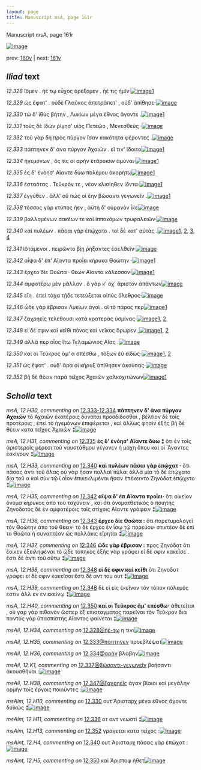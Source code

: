```yaml
---
layout: page
title: Manuscript msA, page 161r
---
```


Manuscript msA, page 161r

[![image](http://www.homermultitext.org/iipsrv?OBJ=IIP,1.0&FIF=/project/homer/pyramidal/deepzoom/hmt/vaimg/2017a/VA161RN_0332.tif&WID=100&CVT=JPEG)](http://www.homermultitext.org/ict2/?urn=urn:cite2:hmt:vaimg.2017a:VA161RN_0332)

prev:  [160v](../160v) | next:  [161v](../161v)

## *Iliad* text

*12.328* <a id="12.328"/> ἴ̈ομεν . ἠέ τῳ εὖχος ὀρέξομεν . ἠέ τις ἡμῖν·[![image](http://www.homermultitext.org/iipsrv?OBJ=IIP,1.0&FIF=/project/homer/pyramidal/deepzoom/hmt/vaimg/2017a/VA161RN_0332.tif&RGN=0.1707,0.1987,0.3834,0.0304&WID=1000&CVT=JPEG)](http://www.homermultitext.org/ict2/?urn=urn:cite2:hmt:vaimg.2017a:VA161RN_0332@0.1707,0.1987,0.3834,0.0304)[1](#msA_12.H29)

*12.329* <a id="12.329"/> ὡς ἔφατ' . οὐδὲ Γλαῦκος ἀπετράπετ' , οὐδ' ἀπίθησε·[![image](http://www.homermultitext.org/iipsrv?OBJ=IIP,1.0&FIF=/project/homer/pyramidal/deepzoom/hmt/vaimg/2017a/VA161RN_0332.tif&RGN=0.1692,0.2201,0.446,0.0263&WID=1000&CVT=JPEG)](http://www.homermultitext.org/ict2/?urn=urn:cite2:hmt:vaimg.2017a:VA161RN_0332@0.1692,0.2201,0.446,0.0263)

*12.330* <a id="12.330"/> τὼ δ' ἰ̈θὺς βήτην , Λυκίων μέγα ἔθνος ἄγοντε .[![image](http://www.homermultitext.org/iipsrv?OBJ=IIP,1.0&FIF=/project/homer/pyramidal/deepzoom/hmt/vaimg/2017a/VA161RN_0332.tif&RGN=0.1762,0.2419,0.3989,0.0218&WID=1000&CVT=JPEG)](http://www.homermultitext.org/ict2/?urn=urn:cite2:hmt:vaimg.2017a:VA161RN_0332@0.1762,0.2419,0.3989,0.0218)[1](#msAim_12.H10)

*12.331* <a id="12.331"/> τοὺς δὲ ἰ̈δὼν ῥίγησ' υἱὸς Πετεῶο , Μενεσθεύς ·[![image](http://www.homermultitext.org/iipsrv?OBJ=IIP,1.0&FIF=/project/homer/pyramidal/deepzoom/hmt/vaimg/2017a/VA161RN_0332.tif&RGN=0.1827,0.2592,0.3934,0.0218&WID=1000&CVT=JPEG)](http://www.homermultitext.org/ict2/?urn=urn:cite2:hmt:vaimg.2017a:VA161RN_0332@0.1827,0.2592,0.3934,0.0218)

*12.332* <a id="12.332"/> τοῦ γὰρ δὴ πρὸς πύργον ἴσαν κακότητα φέροντες .[![image](http://www.homermultitext.org/iipsrv?OBJ=IIP,1.0&FIF=/project/homer/pyramidal/deepzoom/hmt/vaimg/2017a/VA161RN_0332.tif&RGN=0.1807,0.2787,0.422,0.0233&WID=1000&CVT=JPEG)](http://www.homermultitext.org/ict2/?urn=urn:cite2:hmt:vaimg.2017a:VA161RN_0332@0.1807,0.2787,0.422,0.0233)

*12.333* <a id="12.333"/> πάπτηνεν δ' ἀνα πύργον Ἀχαιῶν . εἴ τιν' ἴ̈δοιτο[![image](http://www.homermultitext.org/iipsrv?OBJ=IIP,1.0&FIF=/project/homer/pyramidal/deepzoom/hmt/vaimg/2017a/VA161RN_0332.tif&RGN=0.1772,0.2986,0.4049,0.0234&WID=1000&CVT=JPEG)](http://www.homermultitext.org/ict2/?urn=urn:cite2:hmt:vaimg.2017a:VA161RN_0332@0.1772,0.2986,0.4049,0.0234)[1](#msAil_12.H35)

*12.334* <a id="12.334"/> ἡγεμόνων , ὅς τίς οἱ αρὴν ἑτάροισιν ἀμύναι·[![image](http://www.homermultitext.org/iipsrv?OBJ=IIP,1.0&FIF=/project/homer/pyramidal/deepzoom/hmt/vaimg/2017a/VA161RN_0332.tif&RGN=0.1812,0.3164,0.3794,0.0234&WID=1000&CVT=JPEG)](http://www.homermultitext.org/ict2/?urn=urn:cite2:hmt:vaimg.2017a:VA161RN_0332@0.1812,0.3164,0.3794,0.0234)[1](#msAil_12.H36)

*12.335* <a id="12.335"/> ἐς δ' ἐνόησ' Αἴαντε δύω πολέμου ἀκορήτω[![image](http://www.homermultitext.org/iipsrv?OBJ=IIP,1.0&FIF=/project/homer/pyramidal/deepzoom/hmt/vaimg/2017a/VA161RN_0332.tif&RGN=0.1662,0.3356,0.3969,0.0219&WID=1000&CVT=JPEG)](http://www.homermultitext.org/ict2/?urn=urn:cite2:hmt:vaimg.2017a:VA161RN_0332@0.1662,0.3356,0.3969,0.0219)[1](#msA_12.H31)

*12.336* <a id="12.336"/> ἑσταότας . Τεῦκρόν τε , νέον κλισίηθεν ἰ̈όντα·[![image](http://www.homermultitext.org/iipsrv?OBJ=IIP,1.0&FIF=/project/homer/pyramidal/deepzoom/hmt/vaimg/2017a/VA161RN_0332.tif&RGN=0.1672,0.3544,0.4155,0.0234&WID=1000&CVT=JPEG)](http://www.homermultitext.org/ict2/?urn=urn:cite2:hmt:vaimg.2017a:VA161RN_0332@0.1672,0.3544,0.4155,0.0234)[1](#msAim_12.H11)

*12.337* <a id="12.337"/> ἐγγύθεν . ἂλλ' οὔ πώς οἱ ἔην βώσαντι γεγωνεῖν .[![image](http://www.homermultitext.org/iipsrv?OBJ=IIP,1.0&FIF=/project/homer/pyramidal/deepzoom/hmt/vaimg/2017a/VA161RN_0332.tif&RGN=0.1757,0.3725,0.3929,0.0234&WID=1000&CVT=JPEG)](http://www.homermultitext.org/ict2/?urn=urn:cite2:hmt:vaimg.2017a:VA161RN_0332@0.1757,0.3725,0.3929,0.0234)[1](#msA_12.H32)

*12.338* <a id="12.338"/> τόσσος γὰρ κτύπος ῆεν , ἀϋτὴ δ' οὐρανὸν ἷ̈κε[![image](http://www.homermultitext.org/iipsrv?OBJ=IIP,1.0&FIF=/project/homer/pyramidal/deepzoom/hmt/vaimg/2017a/VA161RN_0332.tif&RGN=0.1738,0.3933,0.3893,0.0247&WID=1000&CVT=JPEG)](http://www.homermultitext.org/ict2/?urn=urn:cite2:hmt:vaimg.2017a:VA161RN_0332@0.1738,0.3933,0.3893,0.0247)

*12.339* <a id="12.339"/> βαλλομένων σακέων τε καὶ ἱπποκόμων τρυφαλειῶν·[![image](http://www.homermultitext.org/iipsrv?OBJ=IIP,1.0&FIF=/project/homer/pyramidal/deepzoom/hmt/vaimg/2017a/VA161RN_0332.tif&RGN=0.1773,0.4116,0.4454,0.0247&WID=1000&CVT=JPEG)](http://www.homermultitext.org/ict2/?urn=urn:cite2:hmt:vaimg.2017a:VA161RN_0332@0.1773,0.4116,0.4454,0.0247)

*12.340* <a id="12.340"/> καὶ πυλέων . πᾶσαι γὰρ ἐπῴχατο . τοὶ δὲ κατ' αὐτὰς .[![image](http://www.homermultitext.org/iipsrv?OBJ=IIP,1.0&FIF=/project/homer/pyramidal/deepzoom/hmt/vaimg/2017a/VA161RN_0332.tif&RGN=0.1768,0.4302,0.4312,0.0232&WID=1000&CVT=JPEG)](http://www.homermultitext.org/ict2/?urn=urn:cite2:hmt:vaimg.2017a:VA161RN_0332@0.1768,0.4302,0.4312,0.0232)[1](#msA_12.H33), [2](#msAint_12.H4), [3](#msA_12.H34), [4](#msAext_12.H2)

*12.341* <a id="12.341"/> ἱ̈στάμενοι . πειρῶντο βίῃ ῥήξαντες ἐσελθεῖν·[![image](http://www.homermultitext.org/iipsrv?OBJ=IIP,1.0&FIF=/project/homer/pyramidal/deepzoom/hmt/vaimg/2017a/VA161RN_0332.tif&RGN=0.1748,0.4488,0.408,0.027&WID=1000&CVT=JPEG)](http://www.homermultitext.org/ict2/?urn=urn:cite2:hmt:vaimg.2017a:VA161RN_0332@0.1748,0.4488,0.408,0.027)

*12.342* <a id="12.342"/> αἶψα δ' ἐπ' Αἴαντα προΐει κήρυκα Θοώτην ·[![image](http://www.homermultitext.org/iipsrv?OBJ=IIP,1.0&FIF=/project/homer/pyramidal/deepzoom/hmt/vaimg/2017a/VA161RN_0332.tif&RGN=0.1758,0.4659,0.3863,0.0258&WID=1000&CVT=JPEG)](http://www.homermultitext.org/ict2/?urn=urn:cite2:hmt:vaimg.2017a:VA161RN_0332@0.1758,0.4659,0.3863,0.0258)[1](#msA_12.H35)

*12.343* <a id="12.343"/> ἔρχεο δῖε Θοῶτα · θέων Αἴαντα κάλεσσον·[![image](http://www.homermultitext.org/iipsrv?OBJ=IIP,1.0&FIF=/project/homer/pyramidal/deepzoom/hmt/vaimg/2017a/VA161RN_0332.tif&RGN=0.1659,0.4843,0.4026,0.0244&WID=1000&CVT=JPEG)](http://www.homermultitext.org/ict2/?urn=urn:cite2:hmt:vaimg.2017a:VA161RN_0332@0.1659,0.4843,0.4026,0.0244)[1](#msA_12.H36)

*12.344* <a id="12.344"/> ἀμφοτέρω μὲν μᾶλλον . ὃ γάρ κ' όχ' ἄριστον ἁπάντων[![image](http://www.homermultitext.org/iipsrv?OBJ=IIP,1.0&FIF=/project/homer/pyramidal/deepzoom/hmt/vaimg/2017a/VA161RN_0332.tif&RGN=0.1711,0.5041,0.4243,0.0237&WID=1000&CVT=JPEG)](http://www.homermultitext.org/ict2/?urn=urn:cite2:hmt:vaimg.2017a:VA161RN_0332@0.1711,0.5041,0.4243,0.0237)

*12.345* <a id="12.345"/> εἴη . ἐπεὶ τάχα τῇδε τετεύξεται αἰπὺς ὄλεθρος·[![image](http://www.homermultitext.org/iipsrv?OBJ=IIP,1.0&FIF=/project/homer/pyramidal/deepzoom/hmt/vaimg/2017a/VA161RN_0332.tif&RGN=0.1726,0.5238,0.4134,0.0237&WID=1000&CVT=JPEG)](http://www.homermultitext.org/ict2/?urn=urn:cite2:hmt:vaimg.2017a:VA161RN_0332@0.1726,0.5238,0.4134,0.0237)

*12.346* <a id="12.346"/> ὧδε γὰρ ἔβρισαν Λυκίων ἀγοὶ . οἳ τὸ πάρος περ[![image](http://www.homermultitext.org/iipsrv?OBJ=IIP,1.0&FIF=/project/homer/pyramidal/deepzoom/hmt/vaimg/2017a/VA161RN_0332.tif&RGN=0.1608,0.5432,0.4134,0.0237&WID=1000&CVT=JPEG)](http://www.homermultitext.org/ict2/?urn=urn:cite2:hmt:vaimg.2017a:VA161RN_0332@0.1608,0.5432,0.4134,0.0237)[1](#msA_12.H37)

*12.347* <a id="12.347"/> ζαχρηεῖς τελέθουσι κατὰ κρατερὰς ὑσμίνας·[![image](http://www.homermultitext.org/iipsrv?OBJ=IIP,1.0&FIF=/project/homer/pyramidal/deepzoom/hmt/vaimg/2017a/VA161RN_0332.tif&RGN=0.1726,0.5646,0.4222,0.0237&WID=1000&CVT=JPEG)](http://www.homermultitext.org/ict2/?urn=urn:cite2:hmt:vaimg.2017a:VA161RN_0332@0.1726,0.5646,0.4222,0.0237)[1](#msAim_12.H12), [2](#msAil_12.H38)

*12.348* <a id="12.348"/> εἰ δέ σφιν καὶ κεῖθι πόνος καὶ νεῖκος ὄρωρεν ,[![image](http://www.homermultitext.org/iipsrv?OBJ=IIP,1.0&FIF=/project/homer/pyramidal/deepzoom/hmt/vaimg/2017a/VA161RN_0332.tif&RGN=0.1556,0.5841,0.4276,0.0217&WID=1000&CVT=JPEG)](http://www.homermultitext.org/ict2/?urn=urn:cite2:hmt:vaimg.2017a:VA161RN_0332@0.1556,0.5841,0.4276,0.0217)[1](#msA_12.H38), [2](#msA_12.H39)

*12.349* <a id="12.349"/> ἀλλά περ οἶος ̈ἴτω Τελαμώνιος Αἴας .[![image](http://www.homermultitext.org/iipsrv?OBJ=IIP,1.0&FIF=/project/homer/pyramidal/deepzoom/hmt/vaimg/2017a/VA161RN_0332.tif&RGN=0.1595,0.601,0.4207,0.0221&WID=1000&CVT=JPEG)](http://www.homermultitext.org/ict2/?urn=urn:cite2:hmt:vaimg.2017a:VA161RN_0332@0.1595,0.601,0.4207,0.0221)

*12.350* <a id="12.350"/> καί οἱ Τεῦκρος ἅμ‘ α σπέσθω , τόξων ἐῦ εἰδώς·[![image](http://www.homermultitext.org/iipsrv?OBJ=IIP,1.0&FIF=/project/homer/pyramidal/deepzoom/hmt/vaimg/2017a/VA161RN_0332.tif&RGN=0.1511,0.6186,0.4207,0.0221&WID=1000&CVT=JPEG)](http://www.homermultitext.org/ict2/?urn=urn:cite2:hmt:vaimg.2017a:VA161RN_0332@0.1511,0.6186,0.4207,0.0221)[1](#msAint_12.H5), [2](#msA_12.H40)

*12.351* <a id="12.351"/> ὡς ἔφατ' . οὐδ' ἄρα οἱ κῆρυξ ἀπίθησεν ἀκούσας·[![image](http://www.homermultitext.org/iipsrv?OBJ=IIP,1.0&FIF=/project/homer/pyramidal/deepzoom/hmt/vaimg/2017a/VA161RN_0332.tif&RGN=0.164,0.6354,0.4276,0.0255&WID=1000&CVT=JPEG)](http://www.homermultitext.org/ict2/?urn=urn:cite2:hmt:vaimg.2017a:VA161RN_0332@0.164,0.6354,0.4276,0.0255)

*12.352* <a id="12.352"/> βῆ δὲ θέειν παρὰ τεῖχος Ἀχαιῶν χαλκοχιτώνων[![image](http://www.homermultitext.org/iipsrv?OBJ=IIP,1.0&FIF=/project/homer/pyramidal/deepzoom/hmt/vaimg/2017a/VA161RN_0332.tif&RGN=0.1705,0.6549,0.4117,0.0255&WID=1000&CVT=JPEG)](http://www.homermultitext.org/ict2/?urn=urn:cite2:hmt:vaimg.2017a:VA161RN_0332@0.1705,0.6549,0.4117,0.0255)[1](#msAim_12.H13)

## *Scholia* text

*msA, 12.H30, commenting on* [12.333-12.334](#12.333-12.334)  <a id="msA_12.H30"/> **πάπτηνεν δ' ἀνα πύργον Ἀχαιῶν** τὸ Ἀχαιῶν ἑκατέροις δύναται προσδίδοσθαι , βέλτιον δὲ τοῖς προτέροις , ἐπεὶ τὸ ἡγεμόνων ἐπιφέρεται , καὶ ἄλλως φησὶν ἑξῆς βῆ δὲ θέειν κατα τεῖχος Ἀχαιῶν ⁑[![image](http://www.homermultitext.org/iipsrv?OBJ=IIP,1.0&FIF=/project/homer/pyramidal/deepzoom/hmt/vaimg/2017a/VA161RN_0332.tif&RGN=0.1896,0.1195,0.5872,0.0352&WID=1000&CVT=JPEG)](http://www.homermultitext.org/ict2/?urn=urn:cite2:hmt:vaimg.2017a:VA161RN_0332@0.1896,0.1195,0.5872,0.0352)

*msA, 12.H31, commenting on* [12.335](#12.335)  <a id="msA_12.H31"/> **ἐς δ' ἐνόησ' Αἴαντε δύω ⁑** ὅτι ἐν τοῖς ἀριστεροῖς μέρεσι τοῦ ναυστάθμου γέγονεν ἡ μάχη ὅπου καὶ οἱ Ἄναντες ἐσκίνουν ⁑[![image](http://www.homermultitext.org/iipsrv?OBJ=IIP,1.0&FIF=/project/homer/pyramidal/deepzoom/hmt/vaimg/2017a/VA161RN_0332.tif&RGN=0.1978,0.1347,0.6143,0.0303&WID=1000&CVT=JPEG)](http://www.homermultitext.org/ict2/?urn=urn:cite2:hmt:vaimg.2017a:VA161RN_0332@0.1978,0.1347,0.6143,0.0303)

*msA, 12.H33, commenting on* [12.340](#12.340)  <a id="msA_12.H33"/> **καὶ πυλέων πᾶσαι γὰρ ἐπῴχατ ·** ὅτι πᾶσας ἀντι τοῦ ὅλας οὐ γὰρ ῆσαν πολλαὶ πύλαι ἀλλὰ μία τὸ δὲ ἐπῴχατο δια τοῦ α καὶ σὺν τῷ ϊ οἷον ἐπικεκλιμέναι ῆσαν ἐπέκειντο Ζηνόδοτ ἐπῴχετο ⁑[![image](http://www.homermultitext.org/iipsrv?OBJ=IIP,1.0&FIF=/project/homer/pyramidal/deepzoom/hmt/vaimg/2017a/VA161RN_0332.tif&RGN=0.6149,0.5281,0.1801,0.0762&WID=1000&CVT=JPEG)](http://www.homermultitext.org/ict2/?urn=urn:cite2:hmt:vaimg.2017a:VA161RN_0332@0.6149,0.5281,0.1801,0.0762)

*msA, 12.H35, commenting on* [12.342](#12.342)  <a id="msA_12.H35"/> **αῖψα δ' ἐπ Αἴαντα προΐει·** ὅτι οἰκεῖον ὄνομα κήρυκος ἀπο τοῦ ταχύνειν , καὶ ὅτι ὀνοματθετικὸς ὁ ποιητής Ζηνοδοτος δὲ ἐν αμφοτέροις τοῖς στίχοις Αἴαντε γράφειν ⁑[![image](http://www.homermultitext.org/iipsrv?OBJ=IIP,1.0&FIF=/project/homer/pyramidal/deepzoom/hmt/vaimg/2017a/VA161RN_0332.tif&RGN=0.6062,0.6428,0.182,0.0639&WID=1000&CVT=JPEG)](http://www.homermultitext.org/ict2/?urn=urn:cite2:hmt:vaimg.2017a:VA161RN_0332@0.6062,0.6428,0.182,0.0639)

*msA, 12.H36, commenting on* [12.343](#12.343)  <a id="msA_12.H36"/> **ἔρχεο δῖε Θοῶτα :** ὅτι παρετυμολογεῖ τὸν Θοώτην ἀπο τοῦ θέειν· τὸ δὲ ἔρχεο ἐν ΐσῳ τῷ πορεύου· στικτέον δὲ ἐπὶ το Θοῶτα ἡ συναπτέον ὡς πολλάκις εἴρηται ⁑[![image](http://www.homermultitext.org/iipsrv?OBJ=IIP,1.0&FIF=/project/homer/pyramidal/deepzoom/hmt/vaimg/2017a/VA161RN_0332.tif&RGN=0.1648,0.6882,0.622,0.0397&WID=1000&CVT=JPEG)](http://www.homermultitext.org/ict2/?urn=urn:cite2:hmt:vaimg.2017a:VA161RN_0332@0.1648,0.6882,0.622,0.0397)

*msA, 12.H37, commenting on* [12.346](#12.346)  <a id="msA_12.H37"/> **ῶδε γὰρ ἔβρισαν :** προς Ζηνόδοτ ὅτι ἔοικεν ἐξειληφέναι τὸ ῶδε τοπηκὸς ἑξῆς γὰρ γράφει εἰ δέ σφιν κακεῖσε . ἔστι δὲ ἀντι τοῦ οὕτω ⁑[![image](http://www.homermultitext.org/iipsrv?OBJ=IIP,1.0&FIF=/project/homer/pyramidal/deepzoom/hmt/vaimg/2017a/VA161RN_0332.tif&RGN=0.1828,0.7083,0.6062,0.0261&WID=1000&CVT=JPEG)](http://www.homermultitext.org/ict2/?urn=urn:cite2:hmt:vaimg.2017a:VA161RN_0332@0.1828,0.7083,0.6062,0.0261)

*msA, 12.H38, commenting on* [12.348](#12.348)  <a id="msA_12.H38"/> **εἰ δέ σφιν καὶ κεῖθι** ὅτι Ζηνοδοτ γράφει εἰ δέ σφιν κακεῖσαι ἔστι δὲ αντ του ουτ ⁑[![image](http://www.homermultitext.org/iipsrv?OBJ=IIP,1.0&FIF=/project/homer/pyramidal/deepzoom/hmt/vaimg/2017a/VA161RN_0332.tif&RGN=0.4139,0.7235,0.378,0.0234&WID=1000&CVT=JPEG)](http://www.homermultitext.org/ict2/?urn=urn:cite2:hmt:vaimg.2017a:VA161RN_0332@0.4139,0.7235,0.378,0.0234)

*msA, 12.H39, commenting on* [12.348](#12.348)  <a id="msA_12.H39"/> δὲ εἰ εἰς ἐκεῖνον τὸν τόπον πόλεμός εστιν ἀλλ εν εν εκείνῳ ⁑[![image](http://www.homermultitext.org/iipsrv?OBJ=IIP,1.0&FIF=/project/homer/pyramidal/deepzoom/hmt/vaimg/2017a/VA161RN_0332.tif&RGN=0.1655,0.7328,0.3153,0.0217&WID=1000&CVT=JPEG)](http://www.homermultitext.org/ict2/?urn=urn:cite2:hmt:vaimg.2017a:VA161RN_0332@0.1655,0.7328,0.3153,0.0217)

*msA, 12.H40, commenting on* [12.350](#12.350)  <a id="msA_12.H40"/> **καί οι Τεῦκρος ἅμ' επέσθω·** ἀθετεῖται , οὺ γαρ γὰρ πιθανὸν ὥσπερ ἐξ επισταγματος παρεῖναι τὸν Τεῦκρον δια παντὸς γὰρ ὑπασπιστὴς Αἴαντος φαίνεται ⁑[![image](http://www.homermultitext.org/iipsrv?OBJ=IIP,1.0&FIF=/project/homer/pyramidal/deepzoom/hmt/vaimg/2017a/VA161RN_0332.tif&RGN=0.1663,0.7404,0.5961,0.0332&WID=1000&CVT=JPEG)](http://www.homermultitext.org/ict2/?urn=urn:cite2:hmt:vaimg.2017a:VA161RN_0332@0.1663,0.7404,0.5961,0.0332)

*msAil, 12.H34, commenting on* [12.328@ἠέ-τῳ](#12.328@ἠέ-τῳ)  <a id="msAil_12.H34"/> η τινι[![image](http://www.homermultitext.org/iipsrv?OBJ=IIP,1.0&FIF=/project/homer/pyramidal/deepzoom/hmt/vaimg/2017a/VA161RN_0332.tif&RGN=0.2724,0.1952,0.0218,0.0059&WID=1000&CVT=JPEG)](http://www.homermultitext.org/ict2/?urn=urn:cite2:hmt:vaimg.2017a:VA161RN_0332@0.2724,0.1952,0.0218,0.0059)

*msAil, 12.H35, commenting on* [12.333@πάπτηνεν](#12.333@πάπτηνεν)  <a id="msAil_12.H35"/> προεβλέψατ[![image](http://www.homermultitext.org/iipsrv?OBJ=IIP,1.0&FIF=/project/homer/pyramidal/deepzoom/hmt/vaimg/2017a/VA161RN_0332.tif&RGN=0.2211,0.2949,0.0504,0.01&WID=1000&CVT=JPEG)](http://www.homermultitext.org/ict2/?urn=urn:cite2:hmt:vaimg.2017a:VA161RN_0332@0.2211,0.2949,0.0504,0.01)

*msAil, 12.H36, commenting on* [12.334@αρὴν](#12.334@αρὴν)  <a id="msAil_12.H36"/> βλάβην[![image](http://www.homermultitext.org/iipsrv?OBJ=IIP,1.0&FIF=/project/homer/pyramidal/deepzoom/hmt/vaimg/2017a/VA161RN_0332.tif&RGN=0.3671,0.3171,0.0277,0.0082&WID=1000&CVT=JPEG)](http://www.homermultitext.org/ict2/?urn=urn:cite2:hmt:vaimg.2017a:VA161RN_0332@0.3671,0.3171,0.0277,0.0082)

*msAil, 12.K1, commenting on* [12.337@βώσαντι-γεγωνεῖν](#12.337@βώσαντι-γεγωνεῖν)  <a id="msAil_12.K1"/> βοήσαντι ἀκουσθῆναι :[![image](http://www.homermultitext.org/iipsrv?OBJ=IIP,1.0&FIF=/project/homer/pyramidal/deepzoom/hmt/vaimg/2017a/VA161RN_0332.tif&RGN=0.428,0.3711,0.095,0.0165&WID=1000&CVT=JPEG)](http://www.homermultitext.org/ict2/?urn=urn:cite2:hmt:vaimg.2017a:VA161RN_0332@0.428,0.3711,0.095,0.0165)

*msAil, 12.H38, commenting on* [12.347@ζαχρηεῖς](#12.347@ζαχρηεῖς)  <a id="msAil_12.H38"/> άγαν βίαιοι καὶ μεγάλην ορμὴν τοῖς έργοις ποιοῦντες :[![image](http://www.homermultitext.org/iipsrv?OBJ=IIP,1.0&FIF=/project/homer/pyramidal/deepzoom/hmt/vaimg/2017a/VA161RN_0332.tif&RGN=0.1872,0.556,0.1962,0.015&WID=1000&CVT=JPEG)](http://www.homermultitext.org/ict2/?urn=urn:cite2:hmt:vaimg.2017a:VA161RN_0332@0.1872,0.556,0.1962,0.015)

*msAim, 12.H10, commenting on* [12.330](#12.330)  <a id="msAim_12.H10"/> ουτ Ἀρισταρχ μέγα έθνος ἄγοντε δυϊκῶς ⁑[![image](http://www.homermultitext.org/iipsrv?OBJ=IIP,1.0&FIF=/project/homer/pyramidal/deepzoom/hmt/vaimg/2017a/VA161RN_0332.tif&RGN=0.5946,0.2382,0.0711,0.0301&WID=1000&CVT=JPEG)](http://www.homermultitext.org/ict2/?urn=urn:cite2:hmt:vaimg.2017a:VA161RN_0332@0.5946,0.2382,0.0711,0.0301)

*msAim, 12.H11, commenting on* [12.336](#12.336)  <a id="msAim_12.H11"/> οτ αντ νεωστὶ ⁑[![image](http://www.homermultitext.org/iipsrv?OBJ=IIP,1.0&FIF=/project/homer/pyramidal/deepzoom/hmt/vaimg/2017a/VA161RN_0332.tif&RGN=0.5932,0.3638,0.0591,0.0103&WID=1000&CVT=JPEG)](http://www.homermultitext.org/ict2/?urn=urn:cite2:hmt:vaimg.2017a:VA161RN_0332@0.5932,0.3638,0.0591,0.0103)

*msAim, 12.H13, commenting on* [12.352](#12.352)  <a id="msAim_12.H13"/> γραγεται κατα τεῖχος :[![image](http://www.homermultitext.org/iipsrv?OBJ=IIP,1.0&FIF=/project/homer/pyramidal/deepzoom/hmt/vaimg/2017a/VA161RN_0332.tif&RGN=0.3135,0.6732,0.0432,0.0096&WID=1000&CVT=JPEG)](http://www.homermultitext.org/ict2/?urn=urn:cite2:hmt:vaimg.2017a:VA161RN_0332@0.3135,0.6732,0.0432,0.0096)

*msAint, 12.H4, commenting on* [12.340](#12.340)  <a id="msAint_12.H4"/> ουτ Ἀρισταρχ πᾶσας γὰρ ἐπώχατ :[![image](http://www.homermultitext.org/iipsrv?OBJ=IIP,1.0&FIF=/project/homer/pyramidal/deepzoom/hmt/vaimg/2017a/VA161RN_0332.tif&RGN=0.1084,0.4299,0.0622,0.0198&WID=1000&CVT=JPEG)](http://www.homermultitext.org/ict2/?urn=urn:cite2:hmt:vaimg.2017a:VA161RN_0332@0.1084,0.4299,0.0622,0.0198)

*msAint, 12.H5, commenting on* [12.350](#12.350)  <a id="msAint_12.H5"/> καὶ Ἀριστοφ ἠθετ[![image](http://www.homermultitext.org/iipsrv?OBJ=IIP,1.0&FIF=/project/homer/pyramidal/deepzoom/hmt/vaimg/2017a/VA161RN_0332.tif&RGN=0.0985,0.6193,0.0498,0.0144&WID=1000&CVT=JPEG)](http://www.homermultitext.org/ict2/?urn=urn:cite2:hmt:vaimg.2017a:VA161RN_0332@0.0985,0.6193,0.0498,0.0144)
